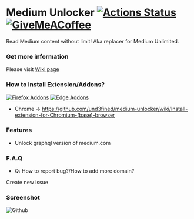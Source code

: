 # Medium Unlocker [![Actions Status](https://github.com/und3fined/medium-unlocker/workflows/build/badge.svg)](https://github.com/und3fined/medium-unlocker/actions)  [![GiveMeACoffee](https://img.shields.io/badge/Give%20Me%20a%20Coffee!-Paypal-blue)](https://paypal.me/und3fined)

Read Medium content without limit! Aka replacer for Medium Unlimited.

### Get more information

Please visit [Wiki page](https://github.com/und3fined/medium-unlocker/wiki)

### How to install Extension/Addons?

[![Firefox Addons](https://github.com/und3fined/medium-unlocker/blob/main/badges/Firefox.png?raw=true)](https://addons.mozilla.org/firefox/addon/medium-unlocker)
[![Edge Addons](https://github.com/und3fined/medium-unlocker/blob/main/badges/Edge.png?raw=true)](https://microsoftedge.microsoft.com/addons/detail/medium-unlocker/fdnjgkpbbjgmolfhobejeoglagepngpe)

- Chrome -> https://github.com/und3fined/medium-unlocker/wiki/Install-extension-for-Chromium-(base)-browser

### Features

- Unlock graphql version of medium.com

### F.A.Q

- Q: How to report bug?/How to add more domain?

Create new issue


### Screenshot

![Github](https://user-images.githubusercontent.com/2163878/147834338-dc43fa34-a850-4e28-9b6b-c9c28bc8bfdf.png)
